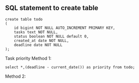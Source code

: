 ## SQL statement to create table
```
create table todo
(
    id bigint NOT NULL AUTO_INCREMENT PRIMARY KEY,
    tasks text NOT NULL,
    status boolean NOT NULL default 0,
    created_at date NOT NULL,
    deadline date NOT NULL
);
```






Task priority
Method 1:

```
select *,(deadline - current_date()) as priority from todo;
```

Method 2:
```

```